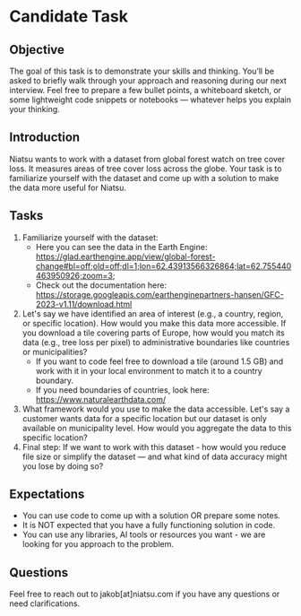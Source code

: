 # Candidate Task

## Objective
The goal of this task is to demonstrate your skills and thinking. You’ll be asked to briefly walk through your approach and reasoning during our next interview. Feel free to prepare a few bullet points, a whiteboard sketch, or some lightweight code snippets or notebooks — whatever helps you explain your thinking.

## Introduction
Niatsu wants to work with a dataset from global forest watch on tree cover loss. It measures areas of tree cover loss across the globe. Your task is to familiarize yourself with the dataset and come up with a solution to make the data more useful for Niatsu.

## Tasks
1. Familiarize yourself with the dataset:
   - Here you can see the data in the Earth Engine: https://glad.earthengine.app/view/global-forest-change#bl=off;old=off;dl=1;lon=62.43913566326864;lat=62.755440463950926;zoom=3;
   - Check out the documentation here: https://storage.googleapis.com/earthenginepartners-hansen/GFC-2023-v1.11/download.html
2. Let's say we have identified an area of interest (e.g., a country, region, or specific location). How would you make this data more accessible. If you download a tile covering parts of Europe, how would you match its data (e.g., tree loss per pixel) to administrative boundaries like countries or municipalities?
   - If you want to code feel free to download a tile (around 1.5 GB) and work with it in your local environment to match it to a country boundary.
   - If you need boundaries of countries, look here: https://www.naturalearthdata.com/
3. What framework would you use to make the data accessible. Let's say a customer wants data for a specific location but our dataset is only available on municipality level. How would you aggregate the data to this specific location?
4. Final step: If we want to work with this dataset - how would you reduce file size or simplify the dataset — and what kind of data accuracy might you lose by doing so?

## Expectations
- You can use code to come up with a solution OR prepare some notes.
- It is NOT expected that you have a fully functioning solution in code.
- You can use any libraries, AI tools or resources you want - we are looking for you approach to the problem.

## Questions
Feel free to reach out to jakob[at]niatsu.com if you have any questions or need clarifications.